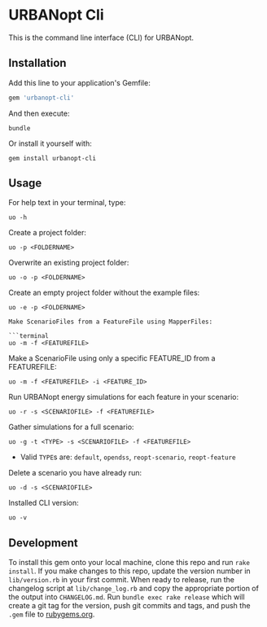 # URBANopt Cli

This is the command line interface (CLI) for URBANopt.

## Installation

Add this line to your application's Gemfile:

```ruby
gem 'urbanopt-cli'
```

And then execute:

```terminal
bundle
```

Or install it yourself with:

```terminal
gem install urbanopt-cli
```

## Usage

For help text in your terminal, type:

```terminal
uo -h
```

Create a project folder:

```terminal
uo -p <FOLDERNAME>
```

Overwrite an existing project folder:

```terminal
uo -o -p <FOLDERNAME>
```

Create an empty project folder without the example files:

```terminal
uo -e -p <FOLDERNAME>

Make ScenarioFiles from a FeatureFile using MapperFiles:

```terminal
uo -m -f <FEATUREFILE>
```

Make a ScenarioFile using only a specific FEATURE_ID from a FEATUREFILE:

```terminal
uo -m -f <FEATUREFILE> -i <FEATURE_ID>
```

Run URBANopt energy simulations for each feature in your scenario:

```terminal
uo -r -s <SCENARIOFILE> -f <FEATUREFILE>
```

Gather simulations for a full scenario:

```terminal
uo -g -t <TYPE> -s <SCENARIOFILE> -f <FEATUREFILE>
```

- Valid `TYPE`s are: `default`, `opendss`, `reopt-scenario`, `reopt-feature`

Delete a scenario you have already run:

```terminal
uo -d -s <SCENARIOFILE>
```

Installed CLI version:

```terminal
uo -v
```

## Development

To install this gem onto your local machine, clone this repo and run `rake install`. If you make changes to this repo, update the version number in `lib/version.rb` in your first commit. When ready to release, run the changelog script at `lib/change_log.rb` and copy the appropriate portion of the output into `CHANGELOG.md`. Run `bundle exec rake release` which will create a git tag for the version, push git commits and tags, and push the `.gem` file to [rubygems.org](https://rubygems.org).

